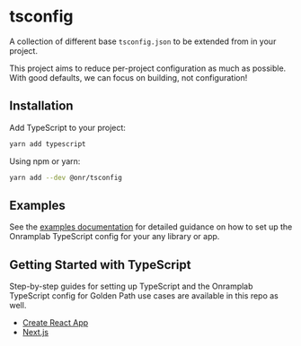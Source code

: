 # tsconfig

A collection of different base `tsconfig.json` to be extended from in your project.

This project aims to reduce per-project configuration as much as possible. With good defaults, we can focus on building, not configuration!

## Installation

Add TypeScript to your project:

```sh
yarn add typescript
```

Using npm or yarn:

```sh
yarn add --dev @onr/tsconfig
```

## Examples

See the [examples documentation](./examples.md) for detailed guidance on how to set up the Onramplab TypeScript config for your any library or app.

## Getting Started with TypeScript

Step-by-step guides for setting up TypeScript and the Onramplab TypeScript config for Golden Path use cases are available in this repo as well.

- [Create React App](./guides/cra.md)
- [Next.js](./guides/next.md)

